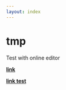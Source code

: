 ```yaml
---
layout: index
---
```



# tmp
Test with online editor

[**link**][1]

[**link test**][2]

[1]: docs/README.md
[2]: docs/test.md
